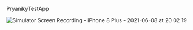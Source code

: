 PryanikyTestApp

![Simulator Screen Recording - iPhone 8 Plus - 2021-06-08 at 20 02 19](https://user-images.githubusercontent.com/54894715/121228147-0dac2580-c895-11eb-9c83-fc1ff0e01d9a.gif)
